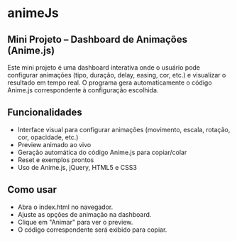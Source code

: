 # animeJs

## Mini Projeto – Dashboard de Animações (Anime.js)
Este mini projeto é uma dashboard interativa onde o usuário pode configurar animações (tipo, duração, delay, easing, cor, etc.) e visualizar o resultado em tempo real. O programa gera automaticamente o código Anime.js correspondente à configuração escolhida.

## Funcionalidades
* Interface visual para configurar animações (movimento, escala, rotação, cor, opacidade, etc.)
* Preview animado ao vivo
* Geração automática do código Anime.js para copiar/colar
* Reset e exemplos prontos
* Uso de Anime.js, jQuery, HTML5 e CSS3
## Como usar
* Abra o index.html no navegador.
* Ajuste as opções de animação na dashboard.
* Clique em "Animar" para ver o preview.
* O código correspondente será exibido para copiar.
